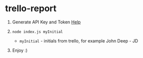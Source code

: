 # trello-report
1. Generate API Key and Token [Help](https://trello.com/app-key)
2. `node index.js myInitial`
    * `myInitial` - initials from trello, for example John Deep - JD

3. Enjoy :)
